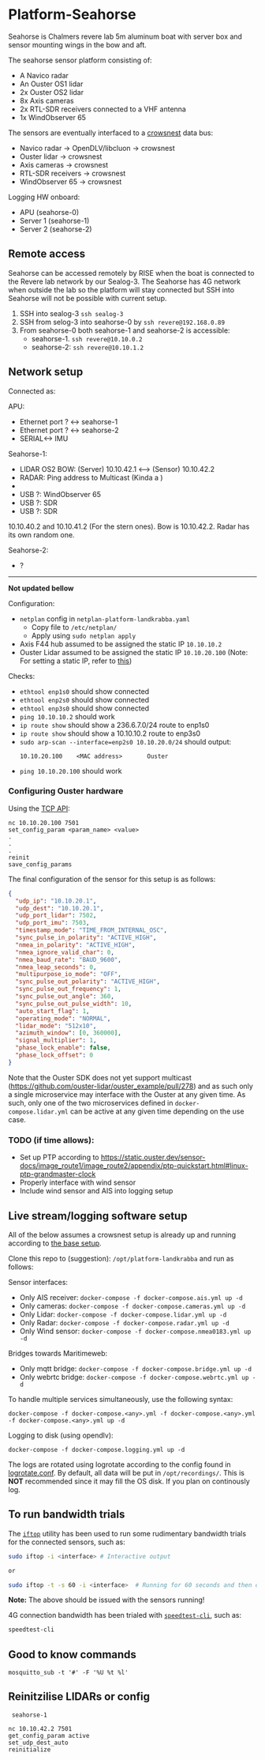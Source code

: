 # Platform-Seahorse

Seahorse is Chalmers revere lab 5m aluminum boat with server box and sensor mounting wings in the bow and aft.

The seahorse sensor platform consisting of:

- A Navico radar
- An Ouster OS1 lidar
- 2x Ouster OS2 lidar
- 8x Axis cameras
- 2x RTL-SDR receivers connected to a VHF antenna
- 1x WindObserver 65

The sensors are eventually interfaced to a [crowsnest](https://github.com/MO-RISE/crowsnest) data bus:

- Navico radar -> OpenDLV/libcluon -> crowsnest
- Ouster lidar -> crowsnest
- Axis cameras -> crowsnest
- RTL-SDR receivers -> crowsnest
- WindObserver 65 -> crowsnest

Logging HW onboard:

- APU (seahorse-0)
- Server 1 (seahorse-1)
- Server 2 (seahorse-2)

## Remote access

Seahorse can be accessed remotely by RISE when the boat is connected to the Revere lab network by our Sealog-3. The Seahorse has 4G network when outside the lab so the platform will stay connected but SSH into Seahorse will not be possible with current setup.

1. SSH into sealog-3 `ssh sealog-3`
2. SSH from selog-3 into seahorse-0 by `ssh revere@192.168.0.89`
3. From seahorse-0 both seahorse-1 and seahorse-2 is accessible:
   - seahorse-1. `ssh revere@10.10.0.2`
   - seahorse-2: `ssh revere@10.10.1.2`

## Network setup

Connected as:

APU:

- Ethernet port ? <-> seahorse-1
- Ethernet port ? <-> seahorse-2
- SERIAL<-> IMU

Seahorse-1:

- LIDAR OS2 BOW: (Server) 10.10.42.1 <--> (Sensor) 10.10.42.2 
- RADAR: Ping address to Multicast (Kinda a )
- 
- USB ?: WindObserver 65
- USB ?: SDR
- USB ?: SDR

10.10.40.2 and 10.10.41.2 (For the stern ones). Bow is 10.10.42.2. Radar has its own random one.

Seahorse-2:
- ?

---

**Not updated bellow**

Configuration:

- `netplan` config in `netplan-platform-landkrabba.yaml`
  - Copy file to `/etc/netplan/`
  - Apply using `sudo netplan apply`
- Axis F44 hub assumed to be assigned the static IP `10.10.10.2`
- Ouster Lidar assumed to be assigned the static IP `10.10.20.100` (Note: For setting a static IP, refer to [this](https://forum.ouster.at/d/63-how-i-can-assign-static-ip-to-os1))

Checks:

- `ethtool enp1s0` should show connected
- `ethtool enp2s0` should show connected
- `ethtool enp3s0` should show connected
- `ping 10.10.10.2` should work
- `ip route show` should show a 236.6.7.0/24 route to enp1s0
- `ip route show` should show a 10.10.10.2 route to enp3s0
- `sudo arp-scan --interface=enp2s0 10.10.20.0/24` should output:
  ```
  10.10.20.100    <MAC address>       Ouster
  ```
- `ping 10.10.20.100` should work

### Configuring Ouster hardware

Using the [TCP API](https://static.ouster.dev/sensor-docs/image_route1/image_route2/common_sections/API/tcp-api.html):

```
nc 10.10.20.100 7501
set_config_param <param_name> <value>
.
.
.
reinit
save_config_params
```

The final configuration of the sensor for this setup is as follows:

```json
{
  "udp_ip": "10.10.20.1",
  "udp_dest": "10.10.20.1",
  "udp_port_lidar": 7502,
  "udp_port_imu": 7503,
  "timestamp_mode": "TIME_FROM_INTERNAL_OSC",
  "sync_pulse_in_polarity": "ACTIVE_HIGH",
  "nmea_in_polarity": "ACTIVE_HIGH",
  "nmea_ignore_valid_char": 0,
  "nmea_baud_rate": "BAUD_9600",
  "nmea_leap_seconds": 0,
  "multipurpose_io_mode": "OFF",
  "sync_pulse_out_polarity": "ACTIVE_HIGH",
  "sync_pulse_out_frequency": 1,
  "sync_pulse_out_angle": 360,
  "sync_pulse_out_pulse_width": 10,
  "auto_start_flag": 1,
  "operating_mode": "NORMAL",
  "lidar_mode": "512x10",
  "azimuth_window": [0, 360000],
  "signal_multiplier": 1,
  "phase_lock_enable": false,
  "phase_lock_offset": 0
}
```

Note that the Ouster SDK does not yet support multicast (https://github.com/ouster-lidar/ouster_example/pull/278) and as such only a single microservice may interface with the Ouster at any given time. As such, only one of the two microservices defined in `docker-compose.lidar.yml` can be active at any given time depending on the use case.

### TODO (if time allows):

- Set up PTP according to https://static.ouster.dev/sensor-docs/image_route1/image_route2/appendix/ptp-quickstart.html#linux-ptp-grandmaster-clock
- Properly interface with wind sensor
- Include wind sensor and AIS into logging setup

## Live stream/logging software setup

All of the below assumes a crowsnest setup is already up and running according to [the base setup](https://github.com/MO-RISE/crowsnest/blob/main/docker-compose.base.yml).

Clone this repo to (suggestion): `/opt/platform-landkrabba` and run as follows:

Sensor interfaces:

- Only AIS receiver: `docker-compose -f docker-compose.ais.yml up -d`
- Only cameras: `docker-compose -f docker-compose.cameras.yml up -d`
- Only Lidar: `docker-compose -f docker-compose.lidar.yml up -d`
- Only Radar: `docker-compose -f docker-compose.radar.yml up -d`
- Only Wind sensor: `docker-compose -f docker-compose.nmea0183.yml up -d`

Bridges towards Maritimeweb:

- Only mqtt bridge: `docker-compose -f docker-compose.bridge.yml up -d`
- Only webrtc bridge: `docker-compose -f docker-compose.webrtc.yml up -d`

To handle multiple services simultaneously, use the following syntax:

```
docker-compose -f docker-compose.<any>.yml -f docker-compose.<any>.yml -f docker-compose.<any>.yml up -d
```

Logging to disk (using opendlv):

```
docker-compose -f docker-compose.logging.yml up -d
```

The logs are rotated using logrotate according to the config found in [logrotate.conf](./logrotate.conf). By default, all data will be put in `/opt/recordings/`. This is **NOT** recommended since it may fill the OS disk. If you plan on continously log.

## To run bandwidth trials

The [`iftop`](https://linux.die.net/man/8/iftop) utility has been used to run some rudimentary bandwidth trials for the connected sensors, such as:

```bash
sudo iftop -i <interface> # Interactive output

or

sudo iftop -t -s 60 -i <interface>  # Running for 60 seconds and then outputting textual output only
```

**Note:** The above should be issued with the sensors running!

4G connection bandwidth has been trialed with [`speedtest-cli`](https://www.speedtest.net/apps/cli), such as:

```bash
speedtest-cli
```



## Good to know commands

`mosquitto_sub -t '#' -F '%U %t %l' `

## Reinitzilise LIDARs or config 

```
 seahorse-1

nc 10.10.42.2 7501
get_config_param active
set_udp_dest_auto
reinitialize


```
